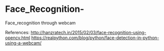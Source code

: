 # Face_Recognition-
Face_recognition through webcam

References:
http://hanzratech.in/2015/02/03/face-recognition-using-opencv.html
https://realpython.com/blog/python/face-detection-in-python-using-a-webcam/
